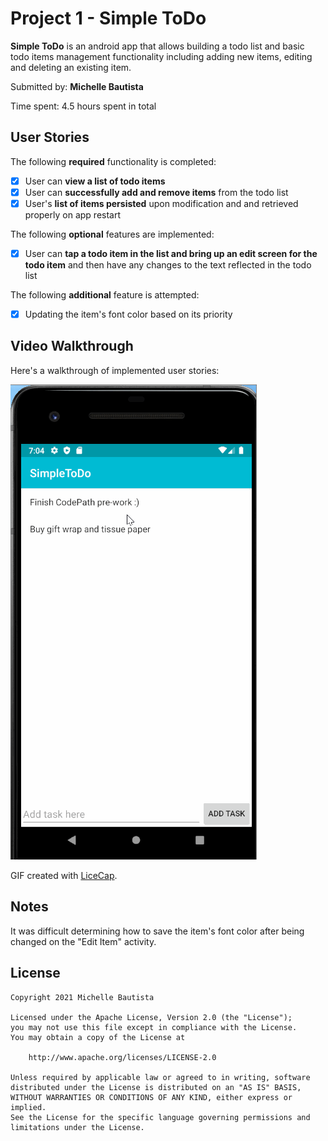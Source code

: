 # Project 1 - Simple ToDo

**Simple ToDo** is an android app that allows building a todo list and basic todo items management functionality including adding new items, editing and deleting an existing item.

Submitted by: **Michelle Bautista**

Time spent: 4.5 hours spent in total

## User Stories

The following **required** functionality is completed:

* [X] User can **view a list of todo items**
* [X] User can **successfully add and remove items** from the todo list
* [X] User's **list of items persisted** upon modification and and retrieved properly on app restart

The following **optional** features are implemented:

* [X] User can **tap a todo item in the list and bring up an edit screen for the todo item** and then have any changes to the text reflected in the todo list

The following **additional** feature is attempted:

* [X] Updating the item's font color based on its priority

## Video Walkthrough

Here's a walkthrough of implemented user stories:

<img src='simple-todo.gif' title='Video Walkthrough' width='' alt='Video Walkthrough' />

GIF created with [LiceCap](http://www.cockos.com/licecap/).

## Notes

It was difficult determining how to save the item's font color after being changed on the "Edit Item" activity.
## License

    Copyright 2021 Michelle Bautista

    Licensed under the Apache License, Version 2.0 (the "License");
    you may not use this file except in compliance with the License.
    You may obtain a copy of the License at

        http://www.apache.org/licenses/LICENSE-2.0

    Unless required by applicable law or agreed to in writing, software
    distributed under the License is distributed on an "AS IS" BASIS,
    WITHOUT WARRANTIES OR CONDITIONS OF ANY KIND, either express or implied.
    See the License for the specific language governing permissions and
    limitations under the License.
